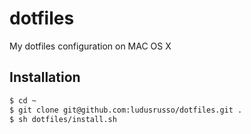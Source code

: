 dotfiles
========

My dotfiles configuration on MAC OS X


## Installation

```bash
$ cd ~
$ git clone git@github.com:ludusrusso/dotfiles.git .
$ sh dotfiles/install.sh
```

